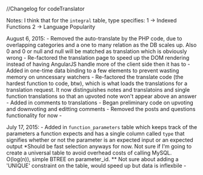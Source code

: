//Changelog for codeTranslator

Notes:
I think that for the `integral` table, type specifies:
	1 -> Indexed Functions
	2 -> Language Popularity

August 6, 2015:
	- Removed the auto-translate by the PHP code, due to overlapping categories and a one to many relation as the DB scales up. Also 0 and 0 or null and null will be matched as translation which is obviously wrong
	- Re-factored the translation page to speed up the DOM rendering instead of having AngularJS handle more of the client side then it has to
	- Added in one-time data binding to a few elements to prevent wasting memory on unncessary watchers
	- Re-factored the translate code (the hardest function to code, btw), which is what loads the translations for a translation request. It now distinguishes notes and translatoins and single function translations so that an upvoted note won't appear above an answer
	- Added in comments to translations
	- Began preliminary code on upvoting and downvoting and editting comments
	- Removed the posts and questions functionality for now
	- 

July 17, 2015:
	- Added in `function_parameters` table which keeps track of the parameters a function expects and has a single column called `type` that signifies whether or not the parameter is an expected input or an expected output
		*Should be fast selection anyways for now. Not sure if I'm going to create a universal table to avoid overhead costs of calling MySQL. O(log(n)), simple BTREE on parameter_id.
		** Not sure about adding a 'UNIQUE' constraint on the table, would speed up but data is inflexbile
	- 